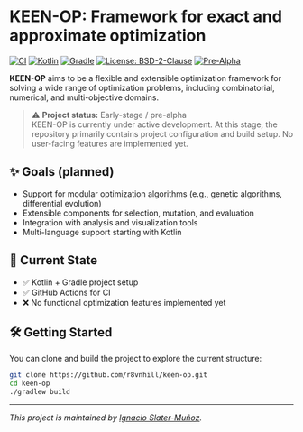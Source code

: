 # KEEN-OP: Framework for exact and approximate optimization

[![CI](https://github.com/r8vnhill/keen-op/actions/workflows/build.yml/badge.svg)](https://github.com/r8vnhill/keen-op/actions/workflows/build.yml)
[![Kotlin](https://img.shields.io/badge/Kotlin-2.1.20-blueviolet?logo=kotlin)](https://kotlinlang.org/)
[![Gradle](https://img.shields.io/badge/Gradle-8.14-blue?logo=gradle)](https://gradle.org/)
[![License: BSD-2-Clause](https://img.shields.io/badge/License-BSD--2--Clause-blue.svg)](LICENSE)
[![Pre-Alpha](https://img.shields.io/badge/status-pre--alpha-orange)](#)

**KEEN-OP** aims to be a flexible and extensible optimization framework for solving a wide range of optimization problems, including combinatorial, numerical, and multi-objective domains.

> ⚠️ **Project status:** Early-stage / pre-alpha  
> KEEN-OP is currently under active development. At this stage, the repository primarily contains project configuration and build setup. No user-facing features are implemented yet.

## ✨ Goals (planned)
- Support for modular optimization algorithms (e.g., genetic algorithms, differential evolution)
- Extensible components for selection, mutation, and evaluation
- Integration with analysis and visualization tools
- Multi-language support starting with Kotlin

## 🚧 Current State
- ✅ Kotlin + Gradle project setup
- ✅ GitHub Actions for CI
- ❌ No functional optimization features implemented yet

## 🛠️ Getting Started

You can clone and build the project to explore the current structure:

```bash
git clone https://github.com/r8vnhill/keen-op.git
cd keen-op
./gradlew build
```

---

*This project is maintained by [Ignacio Slater-Muñoz](https://www.github.com/r8vnhill).*

